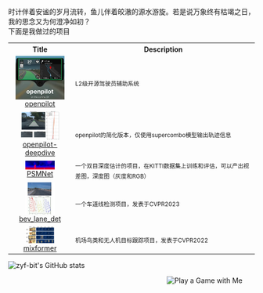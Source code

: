 <!--my introduction start-->

<div>
    时计伴着安谧的岁月流转，鱼儿伴着皎澈的源水游旋。若是说万象终有枯竭之日，我的思念又为何澄净如初？
    <br>
    下面是我做过的项目
<table><tbody>
<tr><th>Title</th><th>Description</th></tr>
<tr>
    <td align="center"><a href="https://github.com/zyf-bit/openpilot" target="_blank"><img src="https://github.com/zyf-bit/zyf-bit/blob/main/openpilot.png" align="center" alt="UFund" width="100" style="vertical-align:bottom;" /> <br> openpilot </a></td>
    <td><sub>L2级开源驾驶员辅助系统</sub></td>
</tr>
<tr>
    <td align="center"><a href="https://github.com/zyf-bit/Openpilot-Deepdive" target="_blank"><img src="https://github.com/zyf-bit/zyf-bit/blob/main/openpilot_deepdive.jpg" alt="BEV-Occ" height="60" style="vertical-align:bottom;" /><br> openpilot-deepdive </a></td>
    <td><sub>openpilot的简化版本，仅使用supercombo模型输出轨迹信息</sub></td>
</tr>
<tr>
    <td align="center"><a href="https://github.com/zyf-bit/PSMNet" target="_blank"><img src="https://github.com/zyf-bit/zyf-bit/blob/main/%E6%B7%B1%E5%BA%A6%E4%BC%B0%E8%AE%A1.png" alt="L0CV" width="60" style="vertical-align:bottom;" /><br> PSMNet </a></td>
    <td><sub>一个双目深度估计的项目，在KITTI数据集上训练和评估，可以产出视差图，深度图（灰度和RGB）</sub></td>
</tr>
<tr>
    <td align="center"><a href="https://github.com/zyf-bit/bev_lane_det" target="_blank"><img src="https://github.com/zyf-bit/zyf-bit/blob/main/bev_lane.png" alt="AR-DAO" width="60" style="vertical-align:bottom;" /><br> bev_lane_det </a></td>
    <td><sub>一个车道线检测项目，发表于CVPR2023</sub></td>
</tr>
<tr>
    <td align="center"><a href="https://github.com/zyf-bit/mixformer" target="_blank"><img src="https://github.com/zyf-bit/zyf-bit/blob/main/mixformer.png" alt="AR-DAO" width="60" style="vertical-align:bottom;" /><br> mixformer </a></td>
    <td><sub>机场鸟类和无人机目标跟踪项目，发表于CVPR2022</sub></td>
</tr>
</tbody>
</table>

![zyf-bit's GitHub stats](https://github-readme-stats.vercel.app/api?username=zyf-bit&show_icons=true)


<!-- sponsor 2--->

<a href="https://charmve.github.io/L0CV-web/door/#Ui%60ojr!gns!XNTS!rqnornsrihq" target="_blank"><img align="right" src="https://charmve.github.io/sponsor_files/playagame.png" alt="Play a Game with Me" width="180px"></a>


</div>

